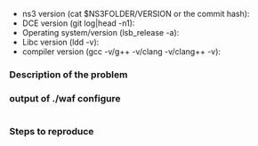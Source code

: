 - ns3 version (cat $NS3FOLDER/VERSION or the commit hash):
- DCE version (git log|head -n1):
- Operating system/version (lsb_release -a):
- Libc version (ldd -v):
- compiler version (gcc -v/g++ -v/clang -v/clang++ -v):

### Description of the problem


### output of ./waf configure
```

```


### Steps to reproduce 

```

```

